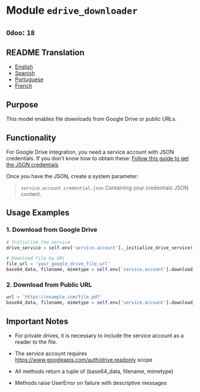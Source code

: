 # Module `edrive_downloader`
## `Odoo`: `18`

## README Translation
- [English](README.md)
- [Spanish](README.es.md)
- [Portuguese](README.pt.md)
- [French](README.fr.md)

## Purpose

This model enables file downloads from Google Drive or public URLs.

## Functionality

For Google Drive integration, you need a service account with JSON credentials. If you don't know how to obtain these:
[Follow this guide to get the JSON credentials](https://developers.google.com/workspace/guides/create-credentials)

Once you have the JSON, create a system parameter:
> `service.account.credential.json`
Containing your credentials JSON content.


## Usage Examples

### 1. Download from Google Drive
```python
# Initialize the service
drive_service = self.env['service.account']._initialize_drive_service()

# Download file by URL
file_url = 'your_google_drive_file_url'
base64_data, filename, mimetype = self.env['service.account'].download_file_from_url(file_url,drive_service)
```

### 2. Download from Public URL
```python
url = 'https://example.com/file.pdf'
base64_data, filename, mimetype = self.env['service.account'].download_file_from_url(url)
```
## Important Notes
- For private drives, it is necessary to include the service account as a reader to the file.

- The service account requires https://www.googleapis.com/auth/drive.readonly scope

- All methods return a tuple of (base64_data, filename, mimetype)

- Methods raise UserError on failure with descriptive messages

